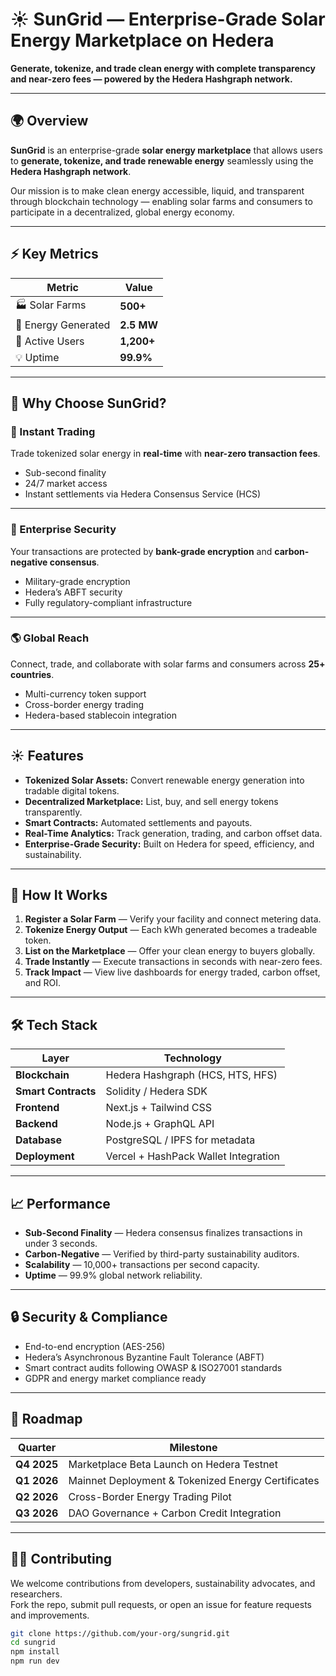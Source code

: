 # ☀️ SunGrid — Enterprise-Grade Solar Energy Marketplace on Hedera

**Generate, tokenize, and trade clean energy with complete transparency and near-zero fees — powered by the Hedera Hashgraph network.**

---

## 🌍 Overview

**SunGrid** is an enterprise-grade **solar energy marketplace** that allows users to **generate, tokenize, and trade renewable energy** seamlessly using the **Hedera Hashgraph network**.

Our mission is to make clean energy accessible, liquid, and transparent through blockchain technology — enabling solar farms and consumers to participate in a decentralized, global energy economy.

---

## ⚡ Key Metrics

| Metric | Value |
|--------|-------|
| 🏭 Solar Farms | **500+** |
| 🔋 Energy Generated | **2.5 MW** |
| 👥 Active Users | **1,200+** |
| 💡 Uptime | **99.9%** |

---

## 🔑 Why Choose SunGrid?

### 🚀 Instant Trading
Trade tokenized solar energy in **real-time** with **near-zero transaction fees**.

- Sub-second finality  
- 24/7 market access  
- Instant settlements via Hedera Consensus Service (HCS)

---

### 🔐 Enterprise Security
Your transactions are protected by **bank-grade encryption** and **carbon-negative consensus**.

- Military-grade encryption  
- Hedera’s ABFT security  
- Fully regulatory-compliant infrastructure

---

### 🌎 Global Reach
Connect, trade, and collaborate with solar farms and consumers across **25+ countries**.

- Multi-currency token support  
- Cross-border energy trading  
- Hedera-based stablecoin integration

---

## ☀️ Features

- **Tokenized Solar Assets:** Convert renewable energy generation into tradable digital tokens.  
- **Decentralized Marketplace:** List, buy, and sell energy tokens transparently.  
- **Smart Contracts:** Automated settlements and payouts.  
- **Real-Time Analytics:** Track generation, trading, and carbon offset data.  
- **Enterprise-Grade Security:** Built on Hedera for speed, efficiency, and sustainability.

---

## 🧠 How It Works

1. **Register a Solar Farm** — Verify your facility and connect metering data.  
2. **Tokenize Energy Output** — Each kWh generated becomes a tradeable token.  
3. **List on the Marketplace** — Offer your clean energy to buyers globally.  
4. **Trade Instantly** — Execute transactions in seconds with near-zero fees.  
5. **Track Impact** — View live dashboards for energy traded, carbon offset, and ROI.

---

## 🛠️ Tech Stack

| Layer | Technology |
|-------|-------------|
| **Blockchain** | Hedera Hashgraph (HCS, HTS, HFS) |
| **Smart Contracts** | Solidity / Hedera SDK |
| **Frontend** | Next.js + Tailwind CSS |
| **Backend** | Node.js + GraphQL API |
| **Database** | PostgreSQL / IPFS for metadata |
| **Deployment** | Vercel + HashPack Wallet Integration |

---

## 📈 Performance

- **Sub-Second Finality** — Hedera consensus finalizes transactions in under 3 seconds.  
- **Carbon-Negative** — Verified by third-party sustainability auditors.  
- **Scalability** — 10,000+ transactions per second capacity.  
- **Uptime** — 99.9% global network reliability.  

---

## 🔒 Security & Compliance

- End-to-end encryption (AES-256)  
- Hedera’s Asynchronous Byzantine Fault Tolerance (ABFT)  
- Smart contract audits following OWASP & ISO27001 standards  
- GDPR and energy market compliance ready  

---

## 💬 Roadmap

| Quarter | Milestone |
|----------|------------|
| **Q4 2025** | Marketplace Beta Launch on Hedera Testnet |
| **Q1 2026** | Mainnet Deployment & Tokenized Energy Certificates |
| **Q2 2026** | Cross-Border Energy Trading Pilot |
| **Q3 2026** | DAO Governance + Carbon Credit Integration |

---

## 👩‍💻 Contributing

We welcome contributions from developers, sustainability advocates, and researchers.  
Fork the repo, submit pull requests, or open an issue for feature requests and improvements.

```bash
git clone https://github.com/your-org/sungrid.git
cd sungrid
npm install
npm run dev
